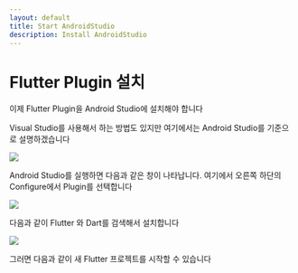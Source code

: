 ```yaml
---
layout: default
title: Start AndroidStudio
description: Install AndroidStudio
---
```




# Flutter Plugin 설치

이제 Flutter Plugin을 Android Studio에 설치해야 합니다

Visual Studio를 사용해서 하는 방법도 있지만 여기에서는 Android Studio를 기준으로 설명하겠습니다



![](https://img1.daumcdn.net/thumb/R1280x0/?scode=mtistory2&fname=https%3A%2F%2Fk.kakaocdn.net%2Fdn%2FdvAd7R%2FbtqwmDTEktr%2FKGMKlN6QXUP8xxuPmXKmt1%2Fimg.png)

Android Studio를 실행하면 다음과 같은 창이 나타납니다. 여기에서 오른쪽 하단의 Configure에서 Plugin를 선택합니다

![](https://img1.daumcdn.net/thumb/R1280x0/?scode=mtistory2&fname=https%3A%2F%2Fk.kakaocdn.net%2Fdn%2FbW3cCj%2Fbtqysunl8p3%2F7QP93ONOg8tUjKdMmHsA1k%2Fimg.png)

다음과 같이 Flutter 와 Dart를 검색해서 설치합니다

 

![](https://img1.daumcdn.net/thumb/R1280x0/?scode=mtistory2&fname=https%3A%2F%2Fk.kakaocdn.net%2Fdn%2FcrGJSE%2Fbtqyqx6JwfI%2FHMPwwnvSBKkGk0IV89S0PK%2Fimg.png)

그러면 다음과 같이 새 Flutter  프로젝트를 시작할 수 있습니다
